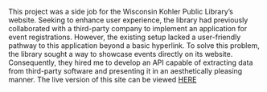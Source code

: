 This project was a side job for the Wisconsin Kohler Public Library&rsquo;s website. Seeking to enhance user experience, 
the library had previously collaborated with a third-party company to implement an application for event registrations. 
However, the existing setup lacked a user-friendly pathway to this application beyond a basic hyperlink. To solve this problem, 
the library sought a way to showcase events directly on its website. Consequently, they
hired me to develop an API capable of extracting data from
third-party software and presenting it in an aesthetically pleasing manner.
The live version of this site can be viewed <a href="https://kohlerpubliclibrary.org/#text-2">HERE</a>
